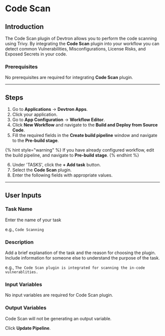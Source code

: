# Code Scan

## Introduction
The Code Scan plugin of Devtron allows you to perform the code scanning using Trivy. By integrating the **Code Scan** plugin into your workflow you can detect common Vulnerabilities, Misconfigurations, License Risks, and Exposed Secrets in your code.

### Prerequisites
No prerequisites are required for integrating **Code Scan** plugin.

---

## Steps
1. Go to **Applications** → **Devtron Apps**.
2. Click your application.
3. Go to **App Configuration** → **Workflow Editor**.
4. Click **New Workflow** and navigate to the **Build and Deploy from Source Code**.
5. Fill the required fields in the **Create build pipeline** window and navigate to the **Pre-build stage**.

{% hint style="warning" %}
If you have already configured workflow, edit the build pipeline, and navigate to **Pre-build stage**.
{% endhint %}

6. Under 'TASKS', click the **+ Add task** button.
6. Select the **Code Scan** plugin.
7. Enter the following fields with appropriate values.
---

## User Inputs

### Task Name
Enter the name of your task 

e.g., `Code Scanning`

### Description
Add a brief explanation of the task and the reason for choosing the plugin. Include information for someone else to understand the purpose of the task.

e.g., `The Code Scan plugin is integrated for scanning the in-code vulnerablities.`

### Input Variables

No input variables are required for Code Scan plugin.

### Output Variables
Code Scan will not be generating an output variable.

Click **Update Pipeline**.


